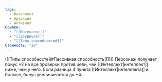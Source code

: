 ```yaml
---
tags:
  - Интеллект
  - Эрудиция
  - Активная
Ссылки:
  - "[[Интеллект]]"
  - "[[Эрудиция]]"
  - "[[Типы способностей]]"
Стоимость: "20"
---
```

([[Типы способностей#Пассивная способность|П]]) Персонаж получает бонус +2 на все проверки против цели, чей [[Интеллект|интеллект]] ниже, чем у него. Если разница 4 пункта [[Интеллект|интеллекта]] и больше, бонус увеличивается до +4.
